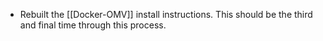 - Rebuilt the [[Docker-OMV]] install instructions.  This should be the third and final time through this process.